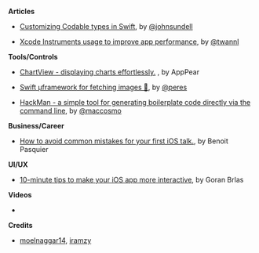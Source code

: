 
**Articles**

* [Customizing Codable types in Swift](https://www.swiftbysundell.com/posts/customizing-codable-types-in-swift), by [@johnsundell](https://twitter.com/johnsundell)

* [Xcode Instruments usage to improve app performance](https://www.avanderlee.com/debugging/xcode-instruments-time-profiler), by [@twannl](https://twitter.com/twannl)

**Tools/Controls**

* [ChartView - displaying charts effortlessly.](https://github.com/AppPear/ChartView) , by AppPear

* [Swift µframework for fetching images 🍊](https://github.com/RuiAAPeres/Tangerine), by [@peres](https://twitter.com/peres)

* [HackMan - a simple tool for generating boilerplate code directly via the command line](https://github.com/Cosmo/HackMan), by [@maccosmo](https://twitter.com/maccosmo)

**Business/Career**

* [How to avoid common mistakes for your first iOS talk.](https://benoitpasquier.com/how-to-avoid-mistakes-first-ios-talk), by Benoit Pasquier

**UI/UX**

* [10-minute tips to make your iOS app more interactive](https://infinum.co/the-capsized-eight/10-minute-tips-to-make-your-iOS-app-more-interactive), by Goran Brlas

**Videos**

*

**Credits**

* [moelnaggar14](https://github.com/MoElnaggar14), [iramzy](https://github.com/iramzy)
